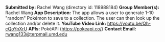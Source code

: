 **Submitted by:** Rachel Wang (directory id: 118988184)
**Group Member(s):** Rachel Wang
**App Description:** The app allows a user to generate 1-10 "random" Pokémon to save to a collection. The user can then look up the collection and/or delete it.
**YouTube Video Link:** https://youtu.be/Qh-cQoYpXrU
**APIs:** PokéAPI (https://pokeapi.co/)
**Contact Email:** rwang133@terpmail.umd.edu
